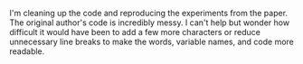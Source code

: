 I'm cleaning up the code and reproducing the experiments from the paper. The original author's code is incredibly messy. I can't help but wonder how difficult it would have been to add a few more characters or reduce unnecessary line breaks to make the words, variable names, and code more readable.
